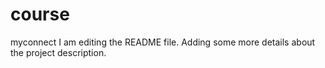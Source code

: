 # course
myconnect
I am editing the README file. Adding some more details about the project description.
